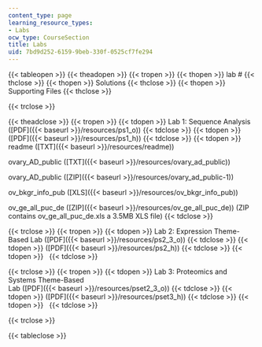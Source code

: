 ```yaml
---
content_type: page
learning_resource_types:
- Labs
ocw_type: CourseSection
title: Labs
uid: 7bd9d252-6159-9beb-330f-0525cf7fe294
---
```


{{< tableopen >}}
{{< theadopen >}}
{{< tropen >}}
{{< thopen >}}
lab #
{{< thclose >}}
{{< thopen >}}
Solutions
{{< thclose >}}
{{< thopen >}}
Supporting Files
{{< thclose >}}

{{< trclose >}}

{{< theadclose >}}
{{< tropen >}}
{{< tdopen >}}
Lab 1: Sequence Analysis ([PDF]({{< baseurl >}}/resources/ps1_o))
{{< tdclose >}}
{{< tdopen >}}
([PDF]({{< baseurl >}}/resources/ps1_h))
{{< tdclose >}}
{{< tdopen >}}
readme ([TXT]({{< baseurl >}}/resources/readme))  
  
ovary\_AD\_public ([TXT]({{< baseurl >}}/resources/ovary_ad_public))  
  
ovary\_AD\_public ([ZIP]({{< baseurl >}}/resources/ovary_ad_public-1))  
  
ov\_bkgr\_info\_pub ([XLS]({{< baseurl >}}/resources/ov_bkgr_info_pub))  
  
ov\_ge\_all\_puc\_de ([ZIP]({{< baseurl >}}/resources/ov_ge_all_puc_de)) (ZIP contains ov\_ge\_all\_puc\_de.xls a 3.5MB XLS file)
{{< tdclose >}}

{{< trclose >}}
{{< tropen >}}
{{< tdopen >}}
Lab 2: Expression Theme-Based Lab ([PDF]({{< baseurl >}}/resources/ps2_3_o))
{{< tdclose >}}
{{< tdopen >}}
([PDF]({{< baseurl >}}/resources/ps2_h))
{{< tdclose >}}
{{< tdopen >}}
 
{{< tdclose >}}

{{< trclose >}}
{{< tropen >}}
{{< tdopen >}}
Lab 3: Proteomics and Systems Theme-Based  
Lab ([PDF]({{< baseurl >}}/resources/pset2_3_o))
{{< tdclose >}}
{{< tdopen >}}
([PDF]({{< baseurl >}}/resources/pset3_h))
{{< tdclose >}}
{{< tdopen >}}
 
{{< tdclose >}}

{{< trclose >}}

{{< tableclose >}}